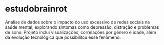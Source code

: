 # estudobrainrot
Análise de dados sobre o impacto do uso excessivo de redes sociais na saúde mental, explorando sintomas como depressão, distração e problemas de sono. Projeto inclui visualizações, correlações por gênero e idade, além da evolução tecnológica que possibilitou esse fenômeno.
